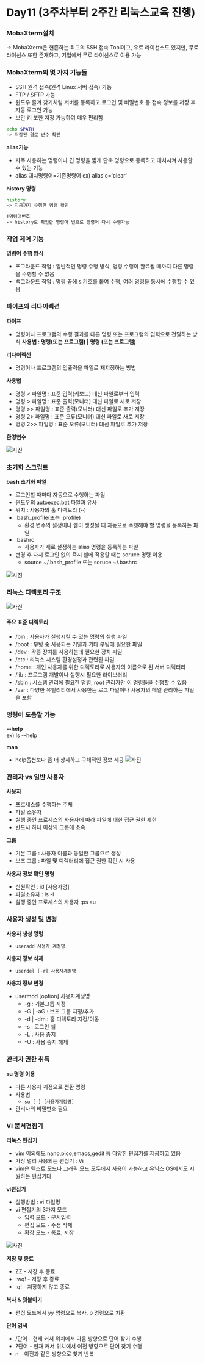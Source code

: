 # Day11 (3주차부터 2주간 리눅스교육 진행)


### MobaXterm설치
-> MobaXterm은 현존하는 최고의 SSH 접속 Tool이고, 유료 라이선스도 있지만, 무료 라이선스 또한 존재하고,
기업에서 무료 라이선스로 이용 가능

### MobaXterm의 몇 가지 기능들 
- SSH 원격 접속(원격 Linux 서버 접속) 가능
- FTP / SFTP 가능
- 윈도우 즐겨 찾기처럼 서버를 등록하고 로그인 및 비밀번호 등 접속 정보를 저장 후 자동 로그인 가능
- 보안 키 또한 저장 가능하여 매우 편리함

```bash
echo $PATH
-> 저장된 경로 변수 확인
```

**alias기능**
- 자주 사용하는 명령이나 긴 명령을 짧게 단축 명령으로 등록하고 대치시켜 사용할 수 있는 기능
- alias 대치명령어=기존명령어
ex) alias c='clear'

**history 명령**
```bash
history
-> 지금까지 수행한 명령 확인

!명령어번호
-> history로 확인한 명령어 번호로 명령어 다시 수행가능
```
### 작업 제어 기능
**명령어 수행 방식**
- 포그라운드 작업 : 일반적인 명령 수행 방식, 명령 수행이 완료될 때까지 다른 명령을 수행할 수 없음
- 백그라운드 작업 : 명령 끝에 `&` 기호를 붙여 수행, 여러 명령을 동시에 수행할 수 있음

### 파이프와 리다이렉션
**파이프**
- 명령이나 프로그램의 수행 결과를 다른 명령 또는 프로그램의 입력으로 전달하는 방식
**사용법 : 명령(또는 프로그램) | 명령 (또는 프로그램)**

**리다이렉션**
- 명령이나 프로그램의 입츌력을 파일로 재지정하는 방법
  
**사용법**
  - 명령 < 파일명  : 표준 입력(키보드) 대신 파일로부터 입력
  - 명령 > 파일명  : 표준 출력(모니터) 대신 파일로 새로 저장
  - 명령 >> 파일명 : 표준 출력(모니터) 대신 파일로 추가 저장
  - 명령 2> 파일명 : 표준 오류(모니터) 대신 파일로 새로 저장
  - 명령 2>> 파일명 : 표준 오류(모니터) 대신 파일로 추가 저장

**환경변수**

![사진](../images/환경변수.png)


### 초기화 스크립트
**bash 초기화 파일**
- 로그인할 때마다 자동으로 수행하는 파일
- 윈도우의 autoexec.bat 파일과 유사
- 위치 : 사용자의 홈 디렉토리 (~)
- .bash_profile(또는 .profile)
  - 환경 변수의 설정이나 쉘이 생성될 때 자동으로 수행해야 할 명령을 등록하는 파일
- .bashrc
  - 사용자가 새로 설정하는 alias 명령을 등록하는 파일
- 변경 후 다시 로그인 없이 즉시 쉘에 적용할 때는 soruce 명령 이용
  - source ~/.bash_profile  또는 soruce ~/.bashrc

![사진](../images/초기화파일.png)

### 리눅스 디렉토리 구조

![사진](../images/디렉터리구조.png)


#### 주요 표준 디렉토리
- /bin : 사용자가 실행시킬 수 있는 명령의 실행 파일
- /boot : 부팅 중 사용되는 커널과 기타 부팅에 필요한 파일
- /dev : 각종 장치를 사용하는데 필요한 장치 파일
- /etc : 리눅스 시스템 환경설정과 관련된 파일
- /home : 개인 사용자를 위한 디렉토리로 사용자의 이름으로 된 서버 디렉터리
- /lib : 프로그램 개발이나 실행시 필요한 라이브러리
- /sbin : 시스템 관리에 필요한 명령, root 관리자만 이 명령들을 수행할 수 있음
- /var : 다양한 유틸리티에서 사용한는 로그 파일이나 사용자의 메일 관리하는 파일을 포함

### 명령어 도움말 기능

**--help**<br>
ex) ls --help

**man**
- help옵션보다 좀 더 상세하고 구체적인 정보 제공
![사진](../images/man명령어.png)

### 관리자 vs 일반 사용자

**사용자**
- 프로세스를 수행하는 주체
- 파일 소유자
- 실행 중인 프로세스의 사용자에 따라 파일에 대한 접근 권한 제한
- 반드시 하나 이상의 그룹에 소속

**그룹**
- 기본 그룹 : 사용자 이름과 동일한 그룹으로 생성
- 보조 그룹 : 파일 및 디렉터리에 접근 권한 확인 시 사용

**사용자 정보 확인 명령**
- 신원확인 : id [사용자명]
- 파일소유자 : ls -l
- 실행 중인 프로세스의 사용자 :ps au

### 사용자 생성 및 변경

**사용자 생성 명령**
- `useradd 사용자 계정명`

**사용자 정보 삭제**
- `userdel [-r] 사용자계정명`

**사용자 정보 변경**
- usermod [option] 사용자계정명
  - -g : 기본그룹 지정
  - -G | -aG : 보조 그룹 지정/추가
  - -d | -dm : 홈 디렉토리 지정/이동
  - -s : 로그인 쉘
  - -L : 사용 중지
  - -U : 사용 중지 해제

### 관리자 권한 취득

**su 명령 이용**
- 다른 사용자 계정으로 전환 명령
- 사용법
  - `su [-] [사용자계정명]`
- 관리자의 비밀번호 필요


### VI 문서편집기

**리눅스 편집기**
- vim 이외에도 nano,pico,emacs,gedit 등 다양한 편집기를 제공하고 있음
- 가장 널리 사용되는 편집기 : Vi
- vim은 텍스트 모드나 그래픽 모드 모두에서 사용이 가능하고 유닉스 OS에서도 지원하는 편집기다.

**vi편집기**
- 실행방법 : vi 파일명
- vi 편집기의 3가지 모드
  - 입력 모드 - 문서입력
  - 편집 모드 - 수정 삭제
  - 확장 모드 - 종료, 저장

![사진](../images/vi편집기.png)

**저장 및 종료**
- ZZ - 저장 후 종료
- :wq! - 저장 후 종료
- :q! - 저장하지 않고 종료

**복사 & 덧붙이기**
- 편집 모드에서 yy 명령으로 복사, p 명령으로 치환

**단어 검색**
- /단어 - 현재 커서 위치에서 다음 방향으로 단어 찾기 수행
- ?단어 - 현재 커서 위치에서 이전 방향으로 단어 찾기 수행
- n - 이전과 같은 방향으로 찾기 반복


